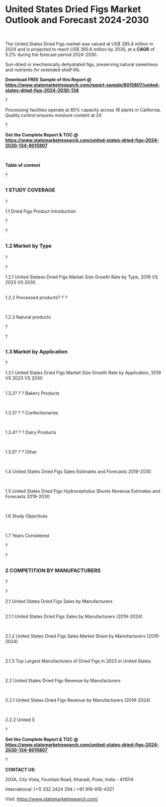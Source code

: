 <h1>United States Dried Figs Market Outlook and Forecast 2024-2030</h1><br/><p>The United States Dried Figs market was valued at US$ 285.4 million in 2024 and is projected to reach US$ 385.6 million by 2030, at a <strong>CAGR</strong> of 5.2% during the forecast period 2024-2030.</p>
 
 
 
 <p>Sun-dried or mechanically dehydrated figs, preserving natural sweetness and nutrients for extended shelf life.</p>
 
 
 
 <div><b>Download FREE Sample of this Report @ <a href="https://www.statsmarketresearch.com/download-free-sample/8015807/united-states-dried-figs-2024-2030-134">https://www.statsmarketresearch.com/report-sample/8015807/united-states-dried-figs-2024-2030-134</a></b></div>
 
 
 
 <p>? </p>
 
 
 
 <p>Processing facilities operate at 85% capacity across 18 plants in California. Quality control ensures moisture content at 24</p>
 
 
 
 <p>? </p>
 
 
 
 <div><b>Get the Complete Report & TOC @ <a href="https://www.statsmarketresearch.com/united-states-dried-figs-2024-2030-134-8015807">https://www.statsmarketresearch.com/united-states-dried-figs-2024-2030-134-8015807</a></b></div>
 
 
 
 <p><br />
 
 <b>Table of content</b></p>
 
 
 
 <p>? </p>
 
 
 
 <h2><span style="font-size:16px"><strong>1 STUDY COVERAGE</strong></span></h2>
 
 
 
 <p>? </p>
 
 
 
 <p>1.1 Dried Figs Product Introduction</p>
 
 
 
 <p>? </p>
 
 
 
 <p>? </p>
 
 
 
 <h2><span style="font-size:16px"><strong>1.2 Market by Type</strong></span></h2>
 
 
 
 <p>? </p>
 
 
 
 <p>? </p>
 
 
 
 <p>1.2.1 United Statesn Dried Figs Market Size Growth Rate by Type, 2019 VS 2023 VS 2030<br />
 
 <br />
 
 1.2.2 Processed products? ? ? <br />
 
 <br />
 
 1.2.3 Natural products<br />
 
 ? </p>
 
 
 
 <p>? </p>
 
 
 
 <h2><span style="font-size:16px"><strong>1.3 Market by Application</strong></span></h2>
 
 
 
 <p>? </p>
 
 
 
 <p>1.3.1 United States Dried Figs Market Size Growth Rate by Application, 2019 VS 2023 VS 2030<br />
 
 <br />
 
 1.3.2? ? ? Bakery Products<br />
 
 <br />
 
 1.3.3? ? ? Confectionaries<br />
 
 <br />
 
 1.3.4? ? ? Dairy Products<br />
 
 <br />
 
 1.3.5? ? ? Other<br />
 
 <br />
 
 1.4 United States Dried Figs Sales Estimates and Forecasts 2019-2030<br />
 
 <br />
 
 1.5 United States Dried Figs Hydrocephalus Shunts Revenue Estimates and Forecasts 2019-2030<br />
 
 <br />
 
 1.6 Study Objectives<br />
 
 <br />
 
 1.7 Years Considered</p>
 
 
 
 <p>? </p>
 
 
 
 <p>? </p>
 
 
 
 <h2><span style="font-size:16px"><strong>2 COMPETITION BY MANUFACTURERS</strong></span></h2>
 
 
 
 <p>? </p>
 
 
 
 <p>? </p>
 
 
 
 <p>2.1 United States Dried Figs Sales by Manufacturers<br />
 
 <br />
 
 2.1.1 United States Dried Figs Sales by Manufacturers (2019-2024)<br />
 
 <br />
 
 2.1.2 United States Dried Figs Sales Market Share by Manufacturers (2019-2024)<br />
 
 <br />
 
 2.1.3 Top Largest Manufacturers of Dried Figs in 2023 in United States<br />
 
 <br />
 
 2.2 United States Dried Figs Revenue by Manufacturers<br />
 
 <br />
 
 2.2.1 United States Dried Figs Revenue by Manufacturers (2019-2024)<br />
 
 <br />
 
 2.2.2 United S</p>
 
 
 
 <p>? </p>
 
 
 
 <div><b>Get the Complete Report & TOC @ <a href="https://www.statsmarketresearch.com/united-states-dried-figs-2024-2030-134-8015807">https://www.statsmarketresearch.com/united-states-dried-figs-2024-2030-134-8015807</a></b></div>
 
 
 
 <p>? </p>
 
 
 
 <p><b>CONTACT US:</b><br />
 
 203A, City Vista, Fountain Road, Kharadi, Pune, India - 411014<br />
 
 International: (+1) 332 2424 294 / +91 916-916-4321<br />
 
 Visit: <a href="https://www.statsmarketresearch.com/">https://www.statsmarketresearch.com/</a></p>
